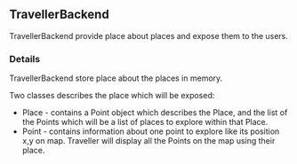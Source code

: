 ## TravellerBackend

TravellerBackend provide place about places and expose them to the users.

### Details

TravellerBackend store place about the places in memory.

Two classes describes the place which will be exposed: 
- Place - contains a Point object which describes the Place, and the list of the Points which will be a list of places to explore within that Place.
- Point - contains information about one point to explore like its position x,y on map. Traveller will display all the Points on the map using their place.

